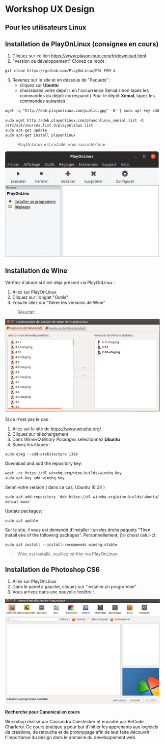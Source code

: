 # Workshop UX Design
## Pour les utilisateurs Linux
## Installation de PlayOnLinux (consignes en cours)

1. Cliquez sur ce lien <https://www.playonlinux.com/fr/download.html>
2. "Version de développement" Clonez ce repôt :
```
git clone https://github.com/PlayOnLinux/POL-POM-4
```
3. Revenez sur le site et en dessous de "Paquets" :
   * cliquez sur **Ubuntu**
   * choississez votre dépôt ( en l'occurrence Xenial sinon tapez les commandes du dépôt correspand )
   Pour le dépôt **Xenial**, tapez les commandes suivantes :
```
wget -q "http://deb.playonlinux.com/public.gpg" -O- | sudo apt-key add -
sudo wget http://deb.playonlinux.com/playonlinux_xenial.list -O /etc/apt/sources.list.d/playonlinux.list
sudo apt-get update
sudo apt-get install playonlinux
```
> PlayOnLinux est installé, voici son interface :

![alt text](assets/img/menupol2.png)

## Installation de Wine

Vérifiez d'abord si il est déjà présent via PlayOnLinux :
1. Allez sur PlayOnLinux
2. Cliquez sur l'onglet "Outils"
3. Ensuite allez sur "Gérer les versions de Wine"

> Résultat :

![alt text](assets/img/version_wine.jpg)

Si ce n'est pas le cas :

1. Allez sur le site de <https://www.winehq.org/>
2. Cliquez sur téléchargement
3. Dans *WineHQ Binary Packages* sélectionnez **Ubuntu**
4. Suivez les étapes :
```
sudo dpkg --add-architecture i386 
```
Download and add the repository key: 

```
wget -nc https://dl.winehq.org/wine-builds/winehq.key
sudo apt-key add winehq.key
```
Selon votre version ( dans ce cas, Ubuntu 16.04 )

```
sudo apt-add-repository 'deb https://dl.winehq.org/wine-builds/ubuntu/ xenial main' 
```
Update packages:

```
sudo apt update
```
Sur le site, il vous est demandé d'installer l'un des droits paquets "Then install one of the following packages".
Personnellement, j'ai choisi celui-ci : 

```
sudo apt install --install-recommends winehq-stable
```
> Wine est installé, veuillez vérifier via PlayOnLinux

## Installation de Photoshop CS6

1. Allez sur PlayOnLinux
2. Dans le panel à gauche, cliquez sur "installer un programme"
3. Vous arrivez dans une nouvelle fenêtre :

![alt text](assets/img/installer.png)

**Recherche pour Canonical en cours**

Workshop réalisé par Cassandra Caestecker et encadré par BeCode Charleroi. Ce cours pratique a pour but d'initier les apprenants aux logiciels de créations, de retouche et de prototypage afin de leur faire découvrir l'importance du design dans le domaine du développement web.
